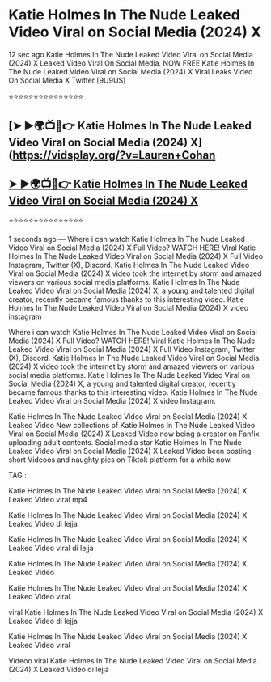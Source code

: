 ﻿# Katie Holmes In The Nude Leaked Video Viral on Social Media (2024) X



12 sec ago Katie Holmes In The Nude Leaked Video Viral on Social Media (2024) X Leaked Video Viral On Social Media. NOW FREE Katie Holmes In The Nude Leaked Video Viral on Social Media (2024) X Viral Leaks Video On Social Media X Twitter [9U9US]

⭐⭐⭐⭐⭐⭐⭐⭐⭐⭐⭐⭐⭐⭐⭐

## [➤ ►🌍📺📱👉 Katie Holmes In The Nude Leaked Video Viral on Social Media (2024) X](https://vidsplay.org/?v=Lauren+Cohan

## [➤ ►🌍📺📱👉 Katie Holmes In The Nude Leaked Video Viral on Social Media (2024) X](https://vidsplay.org/?v=Lauren+Cohan)


⭐⭐⭐⭐⭐⭐⭐⭐⭐⭐⭐⭐⭐⭐⭐



1 seconds ago — Where i can watch Katie Holmes In The Nude Leaked Video Viral on Social Media (2024) X Full Video? WATCH HERE! Viral Katie Holmes In The Nude Leaked Video Viral on Social Media (2024) X Full Video Instagram, Twitter (X), Discord. Katie Holmes In The Nude Leaked Video Viral on Social Media (2024) X video took the internet by storm and amazed viewers on various social media platforms. Katie Holmes In The Nude Leaked Video Viral on Social Media (2024) X, a young and talented digital creator, recently became famous thanks to this interesting video. Katie Holmes In The Nude Leaked Video Viral on Social Media (2024) X video instagram

Where i can watch Katie Holmes In The Nude Leaked Video Viral on Social Media (2024) X Full Video? WATCH HERE! Viral Katie Holmes In The Nude Leaked Video Viral on Social Media (2024) X Full Video Instagram, Twitter (X), Discord. Katie Holmes In The Nude Leaked Video Viral on Social Media (2024) X video took the internet by storm and amazed viewers on various social media platforms. Katie Holmes In The Nude Leaked Video Viral on Social Media (2024) X, a young and talented digital creator, recently became famous thanks to this interesting video. Katie Holmes In The Nude Leaked Video Viral on Social Media (2024) X video Instagram.

Katie Holmes In The Nude Leaked Video Viral on Social Media (2024) X Leaked Video New collections of Katie Holmes In The Nude Leaked Video Viral on Social Media (2024) X Leaked Video now being a creator on Fanfix uploading adult contents. Social media star Katie Holmes In The Nude Leaked Video Viral on Social Media (2024) X Leaked Video been posting short Videoos and naughty pics on Tiktok platform for a while now.

TAG :

 

Katie Holmes In The Nude Leaked Video Viral on Social Media (2024) X Leaked Video viral mp4

 

Katie Holmes In The Nude Leaked Video Viral on Social Media (2024) X Leaked Video di lejja

 

Katie Holmes In The Nude Leaked Video Viral on Social Media (2024) X Leaked Video viral di lejja

 

Katie Holmes In The Nude Leaked Video Viral on Social Media (2024) X Leaked Video

 

Katie Holmes In The Nude Leaked Video Viral on Social Media (2024) X Leaked Video viral

 

viral Katie Holmes In The Nude Leaked Video Viral on Social Media (2024) X Leaked Video di lejja

 

Katie Holmes In The Nude Leaked Video Viral on Social Media (2024) X Leaked Video viral

 

Videoo viral Katie Holmes In The Nude Leaked Video Viral on Social Media (2024) X Leaked Video di lejja